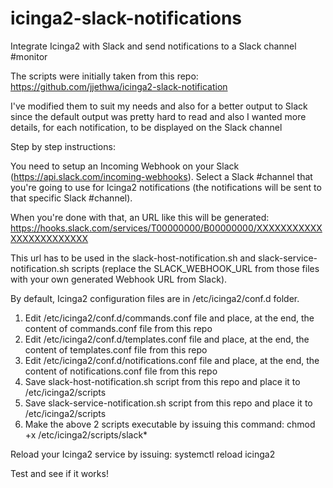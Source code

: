 # icinga2-slack-notifications
Integrate Icinga2 with Slack and send notifications to a Slack channel #monitor

The scripts were initially taken from this repo: https://github.com/jjethwa/icinga2-slack-notification

I've modified them to suit my needs and also for a better output to Slack since the default output was pretty hard to read and also I wanted more details, for each notification, to be displayed on the Slack channel

Step by step instructions:

You need to setup an Incoming Webhook on your Slack (https://api.slack.com/incoming-webhooks). Select a Slack #channel that you're going to use for Icinga2 notifications (the notifications will be sent to that specific Slack #channel).

When you're done with that, an URL like this will be generated: https://hooks.slack.com/services/T00000000/B00000000/XXXXXXXXXXXXXXXXXXXXXXXX

This url has to be used in the slack-host-notification.sh and slack-service-notification.sh scripts (replace the SLACK_WEBHOOK_URL from those files with your own generated Webhook URL from Slack).

By default, Icinga2 configuration files are in /etc/icinga2/conf.d folder.

1) Edit /etc/icinga2/conf.d/commands.conf file and place, at the end, the content of commands.conf file from this repo
2) Edit /etc/icinga2/conf.d/templates.conf file and place, at the end, the content of templates.conf file from this repo
3) Edit /etc/icinga2/conf.d/notifications.conf file and place, at the end, the content of notifications.conf file from this repo
4) Save slack-host-notification.sh script from this repo and place it to /etc/icinga2/scripts
5) Save slack-service-notification.sh script from this repo and place it to /etc/icinga2/scripts
6) Make the above 2 scripts executable by issuing this command: chmod +x /etc/icinga2/scripts/slack*

Reload your Icinga2 service by issuing: systemctl reload icinga2

Test and see if it works!
